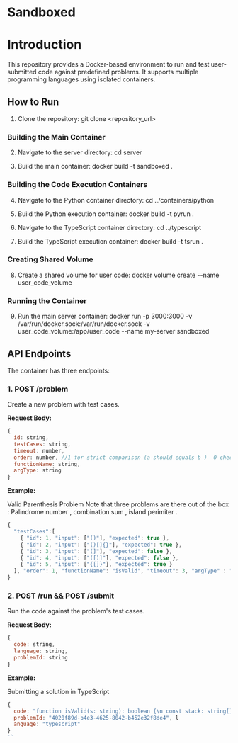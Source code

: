 # Sandboxed

# Introduction

This repository provides a Docker-based environment to run and test user-submitted code against predefined problems. It supports multiple programming languages using isolated containers.

## How to Run

1. Clone the repository:
   git clone <repository_url>

### Building the Main Container

2. Navigate to the server directory:
   cd server

3. Build the main container:
   docker build -t sandboxed .

### Building the Code Execution Containers

4. Navigate to the Python container directory:
   cd ../containers/python

5. Build the Python execution container:
   docker build -t pyrun .

6. Navigate to the TypeScript container directory:
   cd ../typescript

7. Build the TypeScript execution container:
   docker build -t tsrun .

### Creating Shared Volume

8. Create a shared volume for user code:
   docker volume create --name user_code_volume

### Running the Container

9. Run the main server container:
   docker run -p 3000:3000 -v /var/run/docker.sock:/var/run/docker.sock -v user_code_volume:/app/user_code --name my-server sandboxed

## API Endpoints

The container has three endpoints:

### 1. POST /problem

Create a new problem with test cases.

**Request Body:**
```js
{
  id: string,
  testCases: string,
  timeout: number,
  order: number, //1 for strict comparison (a should equals b )  0 check if all elements in a are alson in b (if the order does not matter)
  functionName: string,
  argType: string
}
```

**Example:**

Valid Parenthesis Problem
Note that three problems are there out of the box : Palindrome number , combination sum , island perimiter . 

```js
{
  "testCases":[
    { "id": 1, "input": ["()"], "expected": true },
    { "id": 2, "input": ["()[]{}"], "expected": true },
    { "id": 3, "input": ["(]"], "expected": false },
    { "id": 4, "input": ["([)]"], "expected": false },
    { "id": 5, "input": ["{[]}"], "expected": true }
  ], "order": 1, "functionName": "isValid", "timeout": 3, "argType" : "[string]"
}
```


### 2. POST /run && POST /submit

Run the code against the problem's test cases.

**Request Body:**
```js
{
  code: string,
  language: string,
  problemId: string
}
```

**Example:**

Submitting a solution in TypeScript

```js
{
  code: "function isValid(s: string): boolean {\n const stack: string[] = [];\n const mapping: { [key: string]: string } = {')': '(', '}': '{', ']': '['};\n \n for (const char of s) {\n if (char in mapping) {\n if (stack.length === 0 || stack[stack.length - 1] !== mapping[char]) {\n return false;\n }\n stack.pop();\n } else {\n stack.push(char);\n }\n }\n \n return stack.length === 0;\n}",
  problemId: "4020f89d-b4e3-4625-8042-b452e32f8de4", l
  anguage: "typescript"
}
``
